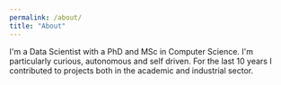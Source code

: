 ```yaml
---
permalink: /about/
title: "About"
---
```

I'​m a Data Scientist with a PhD and MSc in Computer Science. I'm particularly curious, autonomous and self driven. For the last 10 years I contributed to projects both in the academic and industrial sector. 